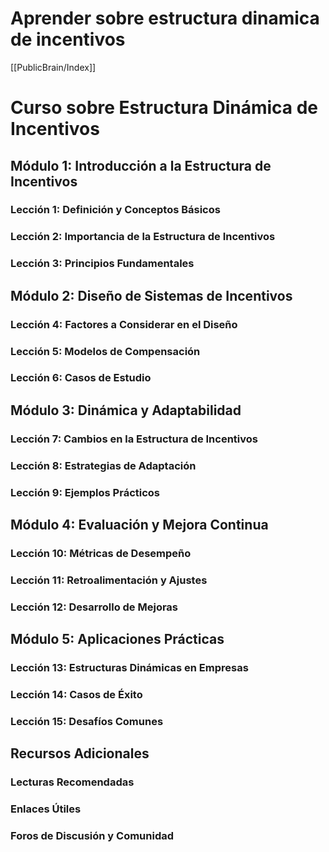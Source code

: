 # Aprender sobre estructura dinamica de incentivos

[[PublicBrain/Index]]

# Curso sobre Estructura Dinámica de Incentivos

## Módulo 1: Introducción a la Estructura de Incentivos

### Lección 1: Definición y Conceptos Básicos
### Lección 2: Importancia de la Estructura de Incentivos
### Lección 3: Principios Fundamentales

## Módulo 2: Diseño de Sistemas de Incentivos
### Lección 4: Factores a Considerar en el Diseño
### Lección 5: Modelos de Compensación
### Lección 6: Casos de Estudio

## Módulo 3: Dinámica y Adaptabilidad
### Lección 7: Cambios en la Estructura de Incentivos
### Lección 8: Estrategias de Adaptación
### Lección 9: Ejemplos Prácticos

## Módulo 4: Evaluación y Mejora Continua
### Lección 10: Métricas de Desempeño
### Lección 11: Retroalimentación y Ajustes
### Lección 12: Desarrollo de Mejoras

## Módulo 5: Aplicaciones Prácticas
### Lección 13: Estructuras Dinámicas en Empresas
### Lección 14: Casos de Éxito
### Lección 15: Desafíos Comunes

## Recursos Adicionales
### Lecturas Recomendadas
### Enlaces Útiles
### Foros de Discusión y Comunidad
